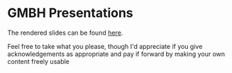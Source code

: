 # GMBH Presentations

The rendered slides can be found [here](https://h-mateus.github.io/presentations/).

Feel free to take what you please, though I'd appreciate if you give acknowledgements as appropriate and pay if forward by making your own content freely usable
